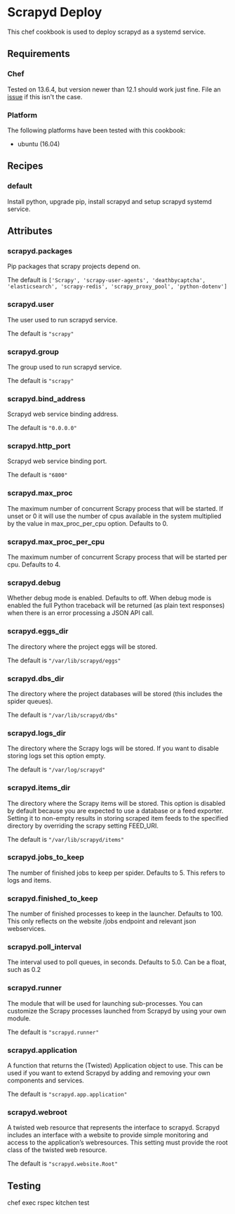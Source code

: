 # Scrapyd Deploy

This chef cookbook is used to deploy scrapyd as a systemd service.

## Requirements

### Chef

Tested on 13.6.4, but version newer than 12.1 should work just fine. File an [issue](https://github.com/hyan15/crawler-demo/issues) if this isn't the case.

### Platform

The following platforms have been tested with this cookbook:

* ubuntu (16.04) 

## Recipes

### default

Install python, upgrade pip, install scrapyd and setup scrapyd systemd service.

## Attributes

### scrapyd.packages

Pip packages that scrapy projects depend on.

The default is `['Scrapy', 'scrapy-user-agents', 'deathbycaptcha', 'elasticsearch', 'scrapy-redis', 'scrapy_proxy_pool', 'python-dotenv']`

### scrapyd.user

The user used to run scrapyd service.

The default is `"scrapy"`

### scrapyd.group

The group used to run scrapyd service.

The default is `"scrapy"`

### scrapyd.bind_address

Scrapyd web service binding address.

The default is `"0.0.0.0"`

### scrapyd.http_port

Scrapyd web service binding port.

The default is `"6800"`

### scrapyd.max_proc

The maximum number of concurrent Scrapy process that will be started. If unset or 0 it will use the number of cpus available in the system multiplied by the value in max_proc_per_cpu option. Defaults to 0.

### scrapyd.max_proc_per_cpu

The maximum number of concurrent Scrapy process that will be started per cpu. Defaults to 4.

### scrapyd.debug

Whether debug mode is enabled. Defaults to off. When debug mode is enabled the full Python traceback will be returned (as plain text responses) when there is an error processing a JSON API call.

### scrapyd.eggs_dir

The directory where the project eggs will be stored.

The default is `"/var/lib/scrapyd/eggs"`

### scrapyd.dbs_dir

The directory where the project databases will be stored (this includes the spider queues).

The default is `"/var/lib/scrapyd/dbs"`

### scrapyd.logs_dir

The directory where the Scrapy logs will be stored. If you want to disable storing logs set this option empty.

The default is `"/var/log/scrapyd"`

### scrapyd.items_dir

The directory where the Scrapy items will be stored. This option is disabled by default because you are expected to use a database or a feed exporter. Setting it to non-empty results in storing scraped item feeds to the specified directory by overriding the scrapy setting FEED_URI.

The default is `"/var/lib/scrapyd/items"`

### scrapyd.jobs_to_keep

The number of finished jobs to keep per spider. Defaults to 5. This refers to logs and items.

### scrapyd.finished_to_keep

The number of finished processes to keep in the launcher. Defaults to 100. This only reflects on the website /jobs endpoint and relevant json webservices.

### scrapyd.poll_interval

The interval used to poll queues, in seconds. Defaults to 5.0. Can be a float, such as 0.2

### scrapyd.runner

The module that will be used for launching sub-processes. You can customize the Scrapy processes launched from Scrapyd by using your own module.

The default is `"scrapyd.runner"`

### scrapyd.application

A function that returns the (Twisted) Application object to use. This can be used if you want to extend Scrapyd by adding and removing your own components and services.

The default is `"scrapyd.app.application"`

### scrapyd.webroot

A twisted web resource that represents the interface to scrapyd. Scrapyd includes an interface with a website to provide simple monitoring and access to the application’s webresources. This setting must provide the root class of the twisted web resource.

The default is `"scrapyd.website.Root"`

## Testing

chef exec rspec
kitchen test